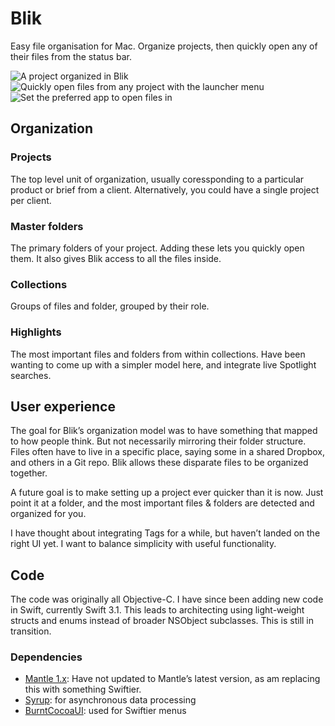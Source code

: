 # Blik
Easy file organisation for Mac. Organize projects, then quickly open any of their files from the status bar.

![A project organized in Blik](https://trello-attachments.s3.amazonaws.com/580710faeb62c4f7a6fa7786/580a0a1302bc0262ff403932/f18629b7bf5257944ecdf2747c8eabc0/blik-app-image-2b.png)
![Quickly open files from any project with the launcher menu](https://trello-attachments.s3.amazonaws.com/580710faeb62c4f7a6fa7786/59261df84ad830f3b7cf7291/1bf248fbc16171652ed222e78631e22e/Launcher-Menu-Inside-Project.jpg)
![Set the preferred app to open files in](https://trello-attachments.s3.amazonaws.com/580710faeb62c4f7a6fa7786/59261e94f04d2e5ff7fb0f2a/78318e86a853f7639ce889e5655a1425/Preferred-Application-TextMate.png)

## Organization

### Projects

The top level unit of organization, usually coressponding to a particular product or brief from a client.
Alternatively, you could have a single project per client.

### Master folders

The primary folders of your project. Adding these lets you quickly open them. It also gives Blik access to all the files inside.

### Collections

Groups of files and folder, grouped by their role.

### Highlights

The most important files and folders from within collections. Have been wanting to come up with a simpler model here, and integrate live Spotlight searches.

## User experience

The goal for Blik’s organization model was to have something that mapped to how people think. But not necessarily mirroring their folder structure. Files often have to live in a specific place, saying some in a shared Dropbox, and others in a Git repo. Blik allows these disparate files to be organized together.

A future goal is to make setting up a project ever quicker than it is now. Just point it at a folder, and the most important files & folders are detected and organized for you.

I have thought about integrating Tags for a while, but haven’t landed on the right UI yet. I want to balance simplicity with useful functionality.

## Code

The code was originally all Objective-C. I have since been adding new code in Swift, currently Swift 3.1.
This leads to architecting using light-weight structs and enums instead of broader NSObject subclasses. This is still in transition.

### Dependencies

- [Mantle 1.x](https://github.com/Mantle/Mantle): Have not updated to Mantle’s latest version, as am replacing this with something Swiftier.
- [Syrup](https://github.com/BurntCaramel/Syrup): for asynchronous data processing
- [BurntCocoaUI](https://github.com/BurntCaramel/BurntCocoaUI): used for Swiftier menus
